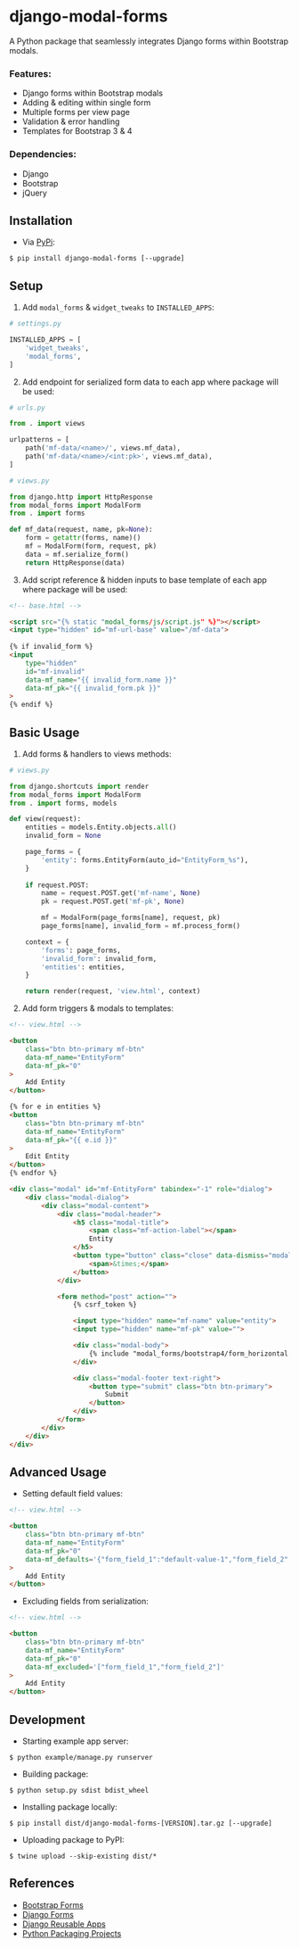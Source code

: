 # django-modal-forms

A Python package that seamlessly integrates Django forms within Bootstrap modals.

### Features:
- Django forms within Bootstrap modals
- Adding & editing within single form
- Multiple forms per view page
- Validation & error handling
- Templates for Bootstrap 3 & 4

### Dependencies:
- Django
- Bootstrap
- jQuery

## Installation

- Via [PyPi](https://pypi.org/project/django-modal-forms/):
```
$ pip install django-modal-forms [--upgrade]
```

## Setup

1. Add `modal_forms` & `widget_tweaks` to `INSTALLED_APPS`:
```python
# settings.py

INSTALLED_APPS = [
    'widget_tweaks',
    'modal_forms',
]
```

2. Add endpoint for serialized form data to each app where package will be used:
```python
# urls.py

from . import views

urlpatterns = [
    path('mf-data/<name>/', views.mf_data),
    path('mf-data/<name>/<int:pk>', views.mf_data),
]
```
```python
# views.py

from django.http import HttpResponse
from modal_forms import ModalForm
from . import forms

def mf_data(request, name, pk=None):
    form = getattr(forms, name)()
    mf = ModalForm(form, request, pk)
    data = mf.serialize_form()
    return HttpResponse(data)
```

3. Add script reference & hidden inputs to base template of each app where package will be used:
```html
<!-- base.html -->

<script src="{% static "modal_forms/js/script.js" %}"></script>
<input type="hidden" id="mf-url-base" value="/mf-data">
	
{% if invalid_form %}
<input
    type="hidden"
    id="mf-invalid"
    data-mf_name="{{ invalid_form.name }}"
    data-mf_pk="{{ invalid_form.pk }}"
>
{% endif %}
```

## Basic Usage

1. Add forms & handlers to views methods:
```python
# views.py

from django.shortcuts import render
from modal_forms import ModalForm
from . import forms, models

def view(request):
    entities = models.Entity.objects.all()
    invalid_form = None

    page_forms = {
        'entity': forms.EntityForm(auto_id="EntityForm_%s"),
    }
    
    if request.POST:
        name = request.POST.get('mf-name', None)
        pk = request.POST.get('mf-pk', None)

        mf = ModalForm(page_forms[name], request, pk)
        page_forms[name], invalid_form = mf.process_form()

    context = {
        'forms': page_forms,
        'invalid_form': invalid_form,
        'entities': entities,
    }

    return render(request, 'view.html', context)
```

2. Add form triggers & modals to templates:
```html
<!-- view.html -->

<button
    class="btn btn-primary mf-btn"
    data-mf_name="EntityForm"
    data-mf_pk="0"
>
    Add Entity
</button>

{% for e in entities %}
<button
    class="btn btn-primary mf-btn"
    data-mf_name="EntityForm"
    data-mf_pk="{{ e.id }}"
>
    Edit Entity
</button>
{% endfor %}

<div class="modal" id="mf-EntityForm" tabindex="-1" role="dialog">
    <div class="modal-dialog">
        <div class="modal-content">
            <div class="modal-header">
                <h5 class="modal-title">
                    <span class="mf-action-label"></span>
                    Entity
                </h5>
                <button type="button" class="close" data-dismiss="modal">
                    <span>&times;</span>
                </button>
            </div>

            <form method="post" action="">
                {% csrf_token %}

                <input type="hidden" name="mf-name" value="entity">
                <input type="hidden" name="mf-pk" value="">

                <div class="modal-body">
                    {% include "modal_forms/bootstrap4/form_horizontal.html" with form=forms.entity col_label=4 col_field=8 %}
                </div>

                <div class="modal-footer text-right">
                    <button type="submit" class="btn btn-primary">
                        Submit
                    </button>
                </div>
            </form>
        </div>
    </div>
</div>
```

## Advanced Usage

- Setting default field values:
```html
<!-- view.html -->

<button
    class="btn btn-primary mf-btn"
    data-mf_name="EntityForm"
    data-mf_pk="0"
    data-mf_defaults='{"form_field_1":"default-value-1","form_field_2":"default-value-2"}'
>
    Add Entity
</button>
```

- Excluding fields from serialization:

```html
<!-- view.html -->

<button
    class="btn btn-primary mf-btn"
    data-mf_name="EntityForm"
    data-mf_pk="0"
    data-mf_excluded='["form_field_1","form_field_2"]'
>
    Add Entity
</button>
```

## Development

- Starting example app server:
```
$ python example/manage.py runserver
```

- Building package:
```
$ python setup.py sdist bdist_wheel
```

- Installing package locally:
```
$ pip install dist/django-modal-forms-[VERSION].tar.gz [--upgrade]
```

- Uploading package to PyPI:
```
$ twine upload --skip-existing dist/*
```

## References
- [Bootstrap Forms](https://getbootstrap.com/docs/4.0/components/forms/)
- [Django Forms](https://docs.djangoproject.com/en/3.1/topics/forms/)
- [Django Reusable Apps](https://docs.djangoproject.com/en/3.1/intro/reusable-apps/)
- [Python Packaging Projects](https://packaging.python.org/tutorials/packaging-projects/)
